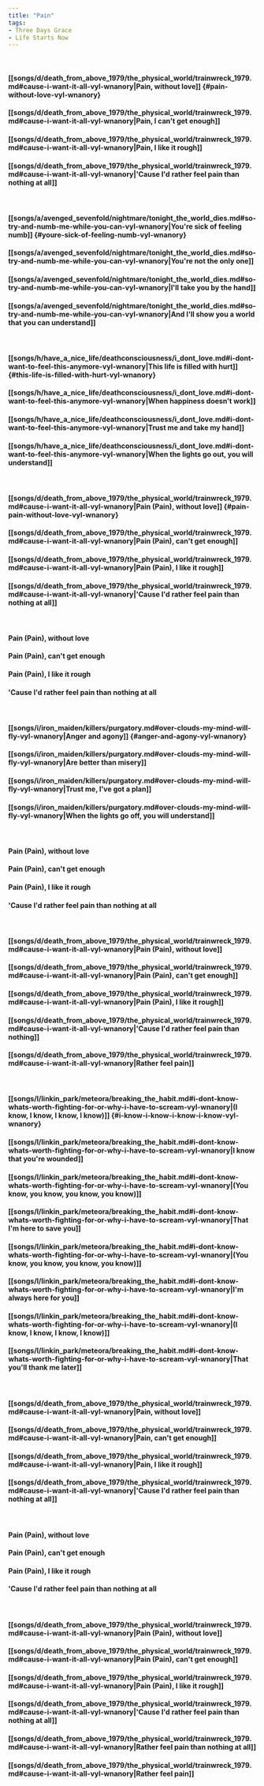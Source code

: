 ```yaml
---
title: "Pain"
tags:
- Three Days Grace
- Life Starts Now
---
```

&nbsp;
#### [[songs/d/death_from_above_1979/the_physical_world/trainwreck_1979.md#cause-i-want-it-all-vyl-wnanory|Pain, without love]] {#pain-without-love-vyl-wnanory}
#### [[songs/d/death_from_above_1979/the_physical_world/trainwreck_1979.md#cause-i-want-it-all-vyl-wnanory|Pain, I can't get enough]]
#### [[songs/d/death_from_above_1979/the_physical_world/trainwreck_1979.md#cause-i-want-it-all-vyl-wnanory|Pain, I like it rough]]
#### [[songs/d/death_from_above_1979/the_physical_world/trainwreck_1979.md#cause-i-want-it-all-vyl-wnanory|'Cause I'd rather feel pain than nothing at all]]
&nbsp;
#### [[songs/a/avenged_sevenfold/nightmare/tonight_the_world_dies.md#so-try-and-numb-me-while-you-can-vyl-wnanory|You're sick of feeling numb]] {#youre-sick-of-feeling-numb-vyl-wnanory}
#### [[songs/a/avenged_sevenfold/nightmare/tonight_the_world_dies.md#so-try-and-numb-me-while-you-can-vyl-wnanory|You're not the only one]]
#### [[songs/a/avenged_sevenfold/nightmare/tonight_the_world_dies.md#so-try-and-numb-me-while-you-can-vyl-wnanory|I'll take you by the hand]]
#### [[songs/a/avenged_sevenfold/nightmare/tonight_the_world_dies.md#so-try-and-numb-me-while-you-can-vyl-wnanory|And I'll show you a world that you can understand]]
&nbsp;
#### [[songs/h/have_a_nice_life/deathconsciousness/i_dont_love.md#i-dont-want-to-feel-this-anymore-vyl-wnanory|This life is filled with hurt]] {#this-life-is-filled-with-hurt-vyl-wnanory}
#### [[songs/h/have_a_nice_life/deathconsciousness/i_dont_love.md#i-dont-want-to-feel-this-anymore-vyl-wnanory|When happiness doesn't work]]
#### [[songs/h/have_a_nice_life/deathconsciousness/i_dont_love.md#i-dont-want-to-feel-this-anymore-vyl-wnanory|Trust me and take my hand]]
#### [[songs/h/have_a_nice_life/deathconsciousness/i_dont_love.md#i-dont-want-to-feel-this-anymore-vyl-wnanory|When the lights go out, you will understand]]
&nbsp;
#### [[songs/d/death_from_above_1979/the_physical_world/trainwreck_1979.md#cause-i-want-it-all-vyl-wnanory|Pain (Pain), without love]] {#pain-pain-without-love-vyl-wnanory}
#### [[songs/d/death_from_above_1979/the_physical_world/trainwreck_1979.md#cause-i-want-it-all-vyl-wnanory|Pain (Pain), can't get enough]]
#### [[songs/d/death_from_above_1979/the_physical_world/trainwreck_1979.md#cause-i-want-it-all-vyl-wnanory|Pain (Pain), I like it rough]]
#### [[songs/d/death_from_above_1979/the_physical_world/trainwreck_1979.md#cause-i-want-it-all-vyl-wnanory|'Cause I'd rather feel pain than nothing at all]]
&nbsp;
#### Pain (Pain), without love
#### Pain (Pain), can't get enough
#### Pain (Pain), I like it rough
#### 'Cause I'd rather feel pain than nothing at all
&nbsp;
#### [[songs/i/iron_maiden/killers/purgatory.md#over-clouds-my-mind-will-fly-vyl-wnanory|Anger and agony]] {#anger-and-agony-vyl-wnanory}
#### [[songs/i/iron_maiden/killers/purgatory.md#over-clouds-my-mind-will-fly-vyl-wnanory|Are better than misery]]
#### [[songs/i/iron_maiden/killers/purgatory.md#over-clouds-my-mind-will-fly-vyl-wnanory|Trust me, I've got a plan]]
#### [[songs/i/iron_maiden/killers/purgatory.md#over-clouds-my-mind-will-fly-vyl-wnanory|When the lights go off, you will understand]]
&nbsp;
#### Pain (Pain), without love
#### Pain (Pain), can't get enough
#### Pain (Pain), I like it rough
#### 'Cause I'd rather feel pain than nothing at all
&nbsp;
#### [[songs/d/death_from_above_1979/the_physical_world/trainwreck_1979.md#cause-i-want-it-all-vyl-wnanory|Pain (Pain), without love]]
#### [[songs/d/death_from_above_1979/the_physical_world/trainwreck_1979.md#cause-i-want-it-all-vyl-wnanory|Pain (Pain), can't get enough]]
#### [[songs/d/death_from_above_1979/the_physical_world/trainwreck_1979.md#cause-i-want-it-all-vyl-wnanory|Pain (Pain), I like it rough]]
#### [[songs/d/death_from_above_1979/the_physical_world/trainwreck_1979.md#cause-i-want-it-all-vyl-wnanory|'Cause I'd rather feel pain than nothing]]
#### [[songs/d/death_from_above_1979/the_physical_world/trainwreck_1979.md#cause-i-want-it-all-vyl-wnanory|Rather feel pain]]
&nbsp;
#### [[songs/l/linkin_park/meteora/breaking_the_habit.md#i-dont-know-whats-worth-fighting-for-or-why-i-have-to-scream-vyl-wnanory|(I know, I know, I know, I know)]] {#i-know-i-know-i-know-i-know-vyl-wnanory}
#### [[songs/l/linkin_park/meteora/breaking_the_habit.md#i-dont-know-whats-worth-fighting-for-or-why-i-have-to-scream-vyl-wnanory|I know that you're wounded]]
#### [[songs/l/linkin_park/meteora/breaking_the_habit.md#i-dont-know-whats-worth-fighting-for-or-why-i-have-to-scream-vyl-wnanory|(You know, you know, you know, you know)]]
#### [[songs/l/linkin_park/meteora/breaking_the_habit.md#i-dont-know-whats-worth-fighting-for-or-why-i-have-to-scream-vyl-wnanory|That I'm here to save you]]
#### [[songs/l/linkin_park/meteora/breaking_the_habit.md#i-dont-know-whats-worth-fighting-for-or-why-i-have-to-scream-vyl-wnanory|(You know, you know, you know, you know)]]
#### [[songs/l/linkin_park/meteora/breaking_the_habit.md#i-dont-know-whats-worth-fighting-for-or-why-i-have-to-scream-vyl-wnanory|I'm always here for you]]
#### [[songs/l/linkin_park/meteora/breaking_the_habit.md#i-dont-know-whats-worth-fighting-for-or-why-i-have-to-scream-vyl-wnanory|(I know, I know, I know, I know)]]
#### [[songs/l/linkin_park/meteora/breaking_the_habit.md#i-dont-know-whats-worth-fighting-for-or-why-i-have-to-scream-vyl-wnanory|That you'll thank me later]]
&nbsp;
#### [[songs/d/death_from_above_1979/the_physical_world/trainwreck_1979.md#cause-i-want-it-all-vyl-wnanory|Pain, without love]]
#### [[songs/d/death_from_above_1979/the_physical_world/trainwreck_1979.md#cause-i-want-it-all-vyl-wnanory|Pain, can't get enough]]
#### [[songs/d/death_from_above_1979/the_physical_world/trainwreck_1979.md#cause-i-want-it-all-vyl-wnanory|Pain, I like it rough]]
#### [[songs/d/death_from_above_1979/the_physical_world/trainwreck_1979.md#cause-i-want-it-all-vyl-wnanory|'Cause I'd rather feel pain than nothing at all]]
&nbsp;
#### Pain (Pain), without love
#### Pain (Pain), can't get enough
#### Pain (Pain), I like it rough
#### 'Cause I'd rather feel pain than nothing at all
&nbsp;
#### [[songs/d/death_from_above_1979/the_physical_world/trainwreck_1979.md#cause-i-want-it-all-vyl-wnanory|Pain (Pain), without love]]
#### [[songs/d/death_from_above_1979/the_physical_world/trainwreck_1979.md#cause-i-want-it-all-vyl-wnanory|Pain (Pain), can't get enough]]
#### [[songs/d/death_from_above_1979/the_physical_world/trainwreck_1979.md#cause-i-want-it-all-vyl-wnanory|Pain (Pain), I like it rough]]
#### [[songs/d/death_from_above_1979/the_physical_world/trainwreck_1979.md#cause-i-want-it-all-vyl-wnanory|'Cause I'd rather feel pain than nothing at all]]
#### [[songs/d/death_from_above_1979/the_physical_world/trainwreck_1979.md#cause-i-want-it-all-vyl-wnanory|Rather feel pain than nothing at all]]
#### [[songs/d/death_from_above_1979/the_physical_world/trainwreck_1979.md#cause-i-want-it-all-vyl-wnanory|Rather feel pain]]
